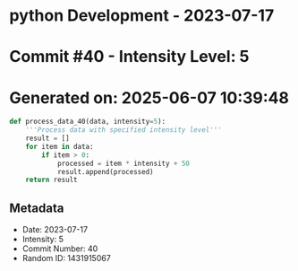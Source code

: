 ﻿# python Development - 2023-07-17
# Commit #40 - Intensity Level: 5
# Generated on: 2025-06-07 10:39:48
```python
def process_data_40(data, intensity=5):
    '''Process data with specified intensity level'''
    result = []
    for item in data:
        if item > 0:
            processed = item * intensity + 50
            result.append(processed)
    return result
```
## Metadata
- Date: 2023-07-17
- Intensity: 5
- Commit Number: 40
- Random ID: 1431915067
